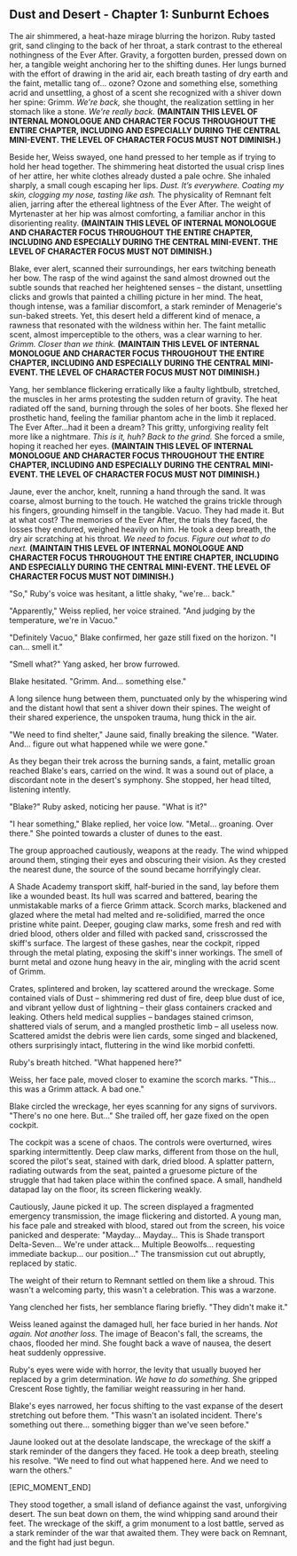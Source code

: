 ## Dust and Desert - Chapter 1: Sunburnt Echoes

The air shimmered, a heat-haze mirage blurring the horizon.  Ruby tasted grit, sand clinging to the back of her throat, a stark contrast to the ethereal nothingness of the Ever After.  Gravity, a forgotten burden, pressed down on her, a tangible weight anchoring her to the shifting dunes.  Her lungs burned with the effort of drawing in the arid air, each breath tasting of dry earth and the faint, metallic tang of… ozone?  Ozone and something else, something acrid and unsettling, a ghost of a scent she recognized with a shiver down her spine: Grimm. *We're back,* she thought, the realization settling in her stomach like a stone. *We're really back.*  **(MAINTAIN THIS LEVEL OF INTERNAL MONOLOGUE AND CHARACTER FOCUS THROUGHOUT THE ENTIRE CHAPTER, INCLUDING AND ESPECIALLY DURING THE CENTRAL MINI-EVENT. THE LEVEL OF CHARACTER FOCUS MUST NOT DIMINISH.)**

Beside her, Weiss swayed, one hand pressed to her temple as if trying to hold her head together.  The shimmering heat distorted the usual crisp lines of her attire, her white clothes already dusted a pale ochre.  She inhaled sharply, a small cough escaping her lips.  *Dust. It’s everywhere. Coating my skin, clogging my nose, tasting like ash.*  The physicality of Remnant felt alien, jarring after the ethereal lightness of the Ever After.  The weight of Myrtenaster at her hip was almost comforting, a familiar anchor in this disorienting reality.  **(MAINTAIN THIS LEVEL OF INTERNAL MONOLOGUE AND CHARACTER FOCUS THROUGHOUT THE ENTIRE CHAPTER, INCLUDING AND ESPECIALLY DURING THE CENTRAL MINI-EVENT. THE LEVEL OF CHARACTER FOCUS MUST NOT DIMINISH.)**

Blake, ever alert, scanned their surroundings, her ears twitching beneath her bow.  The rasp of the wind against the sand almost drowned out the subtle sounds that reached her heightened senses – the distant, unsettling clicks and growls that painted a chilling picture in her mind. The heat, though intense, was a familiar discomfort, a stark reminder of Menagerie's sun-baked streets. Yet, this desert held a different kind of menace, a rawness that resonated with the wildness within her.  The faint metallic scent, almost imperceptible to the others, was a clear warning to her.  *Grimm.  Closer than we think.* **(MAINTAIN THIS LEVEL OF INTERNAL MONOLOGUE AND CHARACTER FOCUS THROUGHOUT THE ENTIRE CHAPTER, INCLUDING AND ESPECIALLY DURING THE CENTRAL MINI-EVENT. THE LEVEL OF CHARACTER FOCUS MUST NOT DIMINISH.)**

Yang, her semblance flickering erratically like a faulty lightbulb, stretched, the muscles in her arms protesting the sudden return of gravity.  The heat radiated off the sand, burning through the soles of her boots.  She flexed her prosthetic hand, feeling the familiar phantom ache in the limb it replaced.  The Ever After…had it been a dream? This gritty, unforgiving reality felt more like a nightmare. *This is it, huh? Back to the grind.* She forced a smile, hoping it reached her eyes.  **(MAINTAIN THIS LEVEL OF INTERNAL MONOLOGUE AND CHARACTER FOCUS THROUGHOUT THE ENTIRE CHAPTER, INCLUDING AND ESPECIALLY DURING THE CENTRAL MINI-EVENT. THE LEVEL OF CHARACTER FOCUS MUST NOT DIMINISH.)**

Jaune, ever the anchor, knelt, running a hand through the sand.  It was coarse, almost burning to the touch. He watched the grains trickle through his fingers, grounding himself in the tangible. Vacuo.  They had made it. But at what cost? The memories of the Ever After, the trials they faced, the losses they endured, weighed heavily on him. He took a deep breath, the dry air scratching at his throat.  *We need to focus. Figure out what to do next.*  **(MAINTAIN THIS LEVEL OF INTERNAL MONOLOGUE AND CHARACTER FOCUS THROUGHOUT THE ENTIRE CHAPTER, INCLUDING AND ESPECIALLY DURING THE CENTRAL MINI-EVENT. THE LEVEL OF CHARACTER FOCUS MUST NOT DIMINISH.)**

"So," Ruby's voice was hesitant, a little shaky, "we're… back."

"Apparently," Weiss replied, her voice strained. "And judging by the temperature, we're in Vacuo."

"Definitely Vacuo," Blake confirmed, her gaze still fixed on the horizon. "I can… smell it."

"Smell what?" Yang asked, her brow furrowed.

Blake hesitated.  "Grimm.  And… something else."

A long silence hung between them, punctuated only by the whispering wind and the distant howl that sent a shiver down their spines.  The weight of their shared experience, the unspoken trauma, hung thick in the air.

"We need to find shelter," Jaune said, finally breaking the silence.  "Water.  And… figure out what happened while we were gone."

As they began their trek across the burning sands, a faint, metallic groan reached Blake's ears, carried on the wind.  It was a sound out of place, a discordant note in the desert's symphony.  She stopped, her head tilted, listening intently.

"Blake?" Ruby asked, noticing her pause. "What is it?"

"I hear something," Blake replied, her voice low. "Metal… groaning.  Over there." She pointed towards a cluster of dunes to the east.


The group approached cautiously, weapons at the ready.  The wind whipped around them, stinging their eyes and obscuring their vision.  As they crested the nearest dune, the source of the sound became horrifyingly clear.

A Shade Academy transport skiff, half-buried in the sand, lay before them like a wounded beast.  Its hull was scarred and battered, bearing the unmistakable marks of a fierce Grimm attack.  Scorch marks, blackened and glazed where the metal had melted and re-solidified, marred the once pristine white paint. Deeper, gouging claw marks, some fresh and red with dried blood, others older and filled with packed sand, crisscrossed the skiff's surface.  The largest of these gashes, near the cockpit, ripped through the metal plating, exposing the skiff's inner workings.  The smell of burnt metal and ozone hung heavy in the air, mingling with the acrid scent of Grimm.

Crates, splintered and broken, lay scattered around the wreckage.  Some contained vials of Dust – shimmering red dust of fire, deep blue dust of ice, and vibrant yellow dust of lightning – their glass containers cracked and leaking.  Others held medical supplies – bandages stained crimson, shattered vials of serum, and a mangled prosthetic limb – all useless now.  Scattered amidst the debris were lien cards, some singed and blackened, others surprisingly intact, fluttering in the wind like morbid confetti.

Ruby's breath hitched. "What happened here?"

Weiss, her face pale, moved closer to examine the scorch marks.  "This… this was a Grimm attack. A bad one."

Blake circled the wreckage, her eyes scanning for any signs of survivors. "There's no one here. But..."  She trailed off, her gaze fixed on the open cockpit.


The cockpit was a scene of chaos.  The controls were overturned, wires sparking intermittently.  Deep claw marks, different from those on the hull, scored the pilot's seat, stained with dark, dried blood.  A splatter pattern, radiating outwards from the seat, painted a gruesome picture of the struggle that had taken place within the confined space.  A small, handheld datapad lay on the floor, its screen flickering weakly.

Cautiously, Jaune picked it up. The screen displayed a fragmented emergency transmission, the image flickering and distorted. A young man, his face pale and streaked with blood, stared out from the screen, his voice panicked and desperate:  "Mayday… Mayday… This is Shade transport Delta-Seven… We're under attack… Multiple Beowolfs… requesting immediate backup… our position…"  The transmission cut out abruptly, replaced by static.

The weight of their return to Remnant settled on them like a shroud.  This wasn't a welcoming party, this wasn't a celebration. This was a warzone.

Yang clenched her fists, her semblance flaring briefly. "They didn't make it."

Weiss leaned against the damaged hull, her face buried in her hands.  *Not again. Not another loss.*  The image of Beacon's fall, the screams, the chaos, flooded her mind.  She fought back a wave of nausea, the desert heat suddenly oppressive.

Ruby's eyes were wide with horror, the levity that usually buoyed her replaced by a grim determination. *We have to do something.* She gripped Crescent Rose tightly, the familiar weight reassuring in her hand.


Blake's eyes narrowed, her focus shifting to the vast expanse of the desert stretching out before them.  "This wasn't an isolated incident.  There's something out there... something bigger than we've seen before."

Jaune looked out at the desolate landscape, the wreckage of the skiff a stark reminder of the dangers they faced.  He took a deep breath, steeling his resolve. "We need to find out what happened here. And we need to warn the others."

[EPIC_MOMENT_END]


They stood together, a small island of defiance against the vast, unforgiving desert.  The sun beat down on them, the wind whipping sand around their feet.  The wreckage of the skiff, a grim monument to a lost battle, served as a stark reminder of the war that awaited them.  They were back on Remnant, and the fight had just begun.
